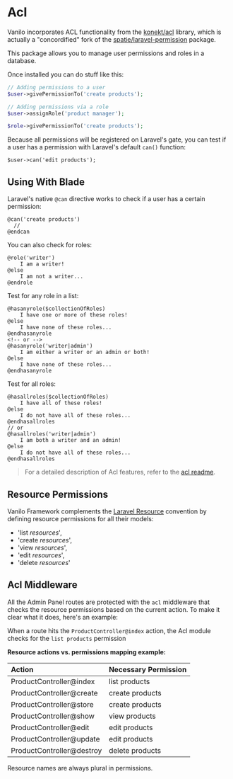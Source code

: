# Acl

Vanilo incorporates ACL functionality from the
[konekt/acl](https://github.com/artkonekt/acl) library, which is
actually a "concordified" fork of the
[spatie/laravel-permission](https://github.com/spatie/laravel-permission)
package.

This package allows you to manage user permissions and roles in a database.

Once installed you can do stuff like this:

```php
// Adding permissions to a user
$user->givePermissionTo('create products');

// Adding permissions via a role
$user->assignRole('product manager');

$role->givePermissionTo('create products');
```

Because all permissions will be registered on Laravel's gate, you can
test if a user has a permission with Laravel's default `can()` function:

`$user->can('edit products');`

## Using With Blade

Laravel's native `@can` directive works to check if a user has a certain
permission:

```blade
@can('create products')
  //
@endcan
```

You can also check for roles:

```blade
@role('writer')
    I am a writer!
@else
    I am not a writer...
@endrole
```

Test for any role in a list:

```blade
@hasanyrole($collectionOfRoles)
    I have one or more of these roles!
@else
    I have none of these roles...
@endhasanyrole
<!-- or -->
@hasanyrole('writer|admin')
    I am either a writer or an admin or both!
@else
    I have none of these roles...
@endhasanyrole
```

Test for all roles:

```blade
@hasallroles($collectionOfRoles)
    I have all of these roles!
@else
    I do not have all of these roles...
@endhasallroles
// or
@hasallroles('writer|admin')
    I am both a writer and an admin!
@else
    I do not have all of these roles...
@endhasallroles
```

> For a detailed description of Acl features, refer to the [acl readme](https://github.com/artkonekt/acl).

## Resource Permissions

Vanilo Framework complements the [Laravel Resource](https://laravel.com/docs/10.x/controllers#resource-controllers)
convention by defining resource permissions for all their models:

- 'list *resources*',
- 'create *resources*',
- 'view *resources*',
- 'edit *resources*',
- 'delete *resources*'

## Acl Middleware

All the Admin Panel routes are protected with the `acl` middleware that
checks the resource permissions based on the current action. To make it
clear what it does, here's an example:

When a route hits the `ProductController@index` action, the Acl module
checks for the `list products` permission

**Resource actions vs. permissions mapping example:**

| Action                    | Necessary Permission |
|:--------------------------|:---------------------|
| ProductController@index   | list products        |
| ProductController@create  | create products      |
| ProductController@store   | create products      |
| ProductController@show    | view products        |
| ProductController@edit    | edit products        |
| ProductController@update  | edit products        |
| ProductController@destroy | delete products      |

Resource names are always plural in permissions.

